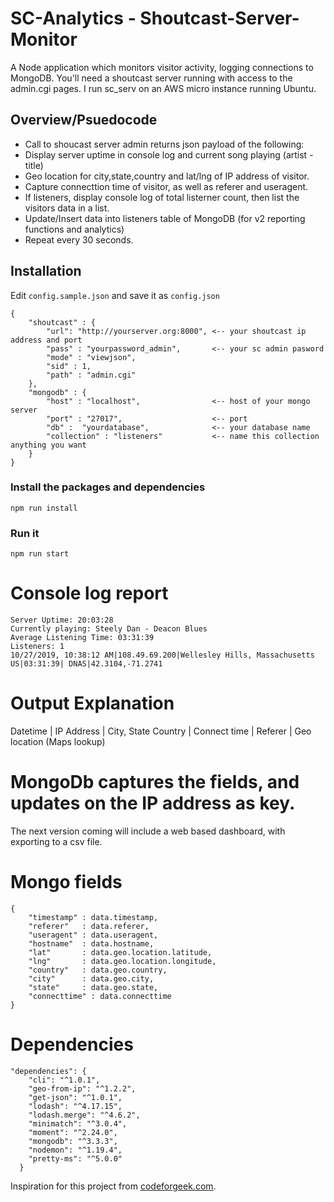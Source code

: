 # SC-Analytics - Shoutcast-Server-Monitor
A Node application which monitors visitor activity, logging connections to MongoDB.
You'll need a shoutcast server running with access to the admin.cgi pages. I run sc_serv on an AWS micro instance running Ubuntu. 

## Overview/Psuedocode
- Call to shoucast server admin returns json payload of the following:
- Display server uptime in console log and current song playing (artist - title)
- Geo location for city,state,country and lat/lng of IP address of visitor. 
- Capture connecttion time of visitor, as well as referer and useragent. 
- If listeners, display console log of total listerner count, then list the visitors data in a list.
- Update/Insert data into listeners table of MongoDB (for v2 reporting functions and analytics)
- Repeat every 30 seconds.


## Installation
Edit `config.sample.json` and save it as `config.json`

```
{
    "shoutcast" : {
        "url": "http://yourserver.org:8000", <-- your shoutcast ip address and port
        "pass" : "yourpassword_admin",       <-- your sc admin pasword
        "mode" : "viewjson", 
        "sid" : 1,
        "path" : "admin.cgi"
    },
    "mongodb" : {
        "host" : "localhost",                <-- host of your mongo server
        "port" : "27017",                    <-- port
        "db" :  "yourdatabase",              <-- your database name
        "collection" : "listeners"           <-- name this collection anything you want
    }
}
```

### Install the packages and dependencies
`npm run install`

### Run it
`npm run start` 

# Console log report
```
Server Uptime: 20:03:28
Currently playing: Steely Dan - Deacon Blues
Average Listening Time: 03:31:39
Listeners: 1
10/27/2019, 10:38:12 AM|108.49.69.200|Wellesley Hills, Massachusetts US|03:31:39| DNAS|42.3104,-71.2741
```

# Output Explanation    
Datetime | IP Address | City, State Country | Connect time | Referer | Geo location (Maps lookup)

# MongoDb captures the fields, and updates on the IP address as key.
The next version coming will include a web based dashboard, with exporting to a csv file.

# Mongo fields
```
{
    "timestamp" : data.timestamp,
    "referer"   : data.referer,
    "useragent" : data.useragent,
    "hostname"  : data.hostname,
    "lat"       : data.geo.location.latitude,
    "lng"       : data.geo.location.longitude,
    "country"   : data.geo.country,
    "city"      : data.geo.city,
    "state"     : data.geo.state,
    "connecttime" : data.connecttime
}
```

# Dependencies
```
"dependencies": {
    "cli": "^1.0.1",
    "geo-from-ip": "^1.2.2",
    "get-json": "^1.0.1",
    "lodash": "^4.17.15",
    "lodash.merge": "^4.6.2",
    "minimatch": "^3.0.4",
    "moment": "^2.24.0",
    "mongodb": "^3.3.3",
    "nodemon": "^1.19.4",
    "pretty-ms": "^5.0.0"
  }
  ```


Inspiration for this project from [codeforgeek.com](https://codeforgeek.com/node-mongodb-tutorial/).
